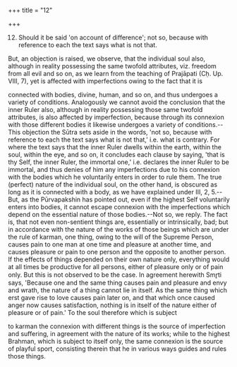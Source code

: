 +++
title = "12"

+++


12. Should it be said 'on account of difference'; not so, because with reference to each the text says what is not that.

But, an objection is raised, we observe, that the individual soul also, although in reality possessing the same twofold attributes, viz. freedom from all evil and so on, as we learn from the teaching of Prajāpati (Cḥ. Up. VIII, 7), yet is affected with imperfections owing to the fact that it is

connected with bodies, divine, human, and so on, and thus undergoes a variety of conditions. Analogously we cannot avoid the conclusion that the inner Ruler also, although in reality possessing those same twofold attributes, is also affected by imperfection, because through its connexion with those different bodies it likewise undergoes a variety of conditions.--This objection the Sūtra sets aside in the words, 'not so, because with reference to each the text says what is not that,' i.e. what is contrary. For where the text says that the inner Ruler dwells within the earth, within the soul, within the eye, and so on, it concludes each clause by saying, 'that is thy Self, the inner Ruler, the immortal one,' i.e. declares the inner Ruler to be immortal, and thus denies of him any imperfections due to his connexion with the bodies which he voluntarily enters in order to rule them. The true (perfect) nature of the individual soul, on the other hand, is obscured as long as it is connected with a body, as we have explained under III, 2, 5.--But, as the Pūrvapakshin has pointed out, even if the highest Self voluntarily enters into bodies, it cannot escape connexion with the imperfections which depend on the essential nature of those bodies.--Not so, we reply. The fact is, that not even non-sentient things are, essentially or intrinsically, bad; but in accordance with the nature of the works of those beings which are under the rule of karman, one thing, owing to the will of the Supreme Person, causes pain to one man at one time and pleasure at another time, and causes pleasure or pain to one person and the opposite to another person. If the effects of things depended on their own nature only, everything would at all times be productive for all persons, either of pleasure only or of pain only. But this is not observed to be the case. In agreement herewith Smr̥ti says, 'Because one and the same thing causes pain and pleasure and envy and wrath, the nature of a thing cannot lie in itself. As the same thing which erst gave rise to love causes pain later on, and that which once caused anger now causes satisfaction, nothing is in itself of the nature either of pleasure or of pain.' To the soul therefore which is subject

to karman the connexion with different things is the source of imperfection and suffering, in agreement with the nature of its works; while to the highest Brahman, which is subject to itself only, the same connexion is the source of playful sport, consisting therein that he in various ways guides and rules those things.

